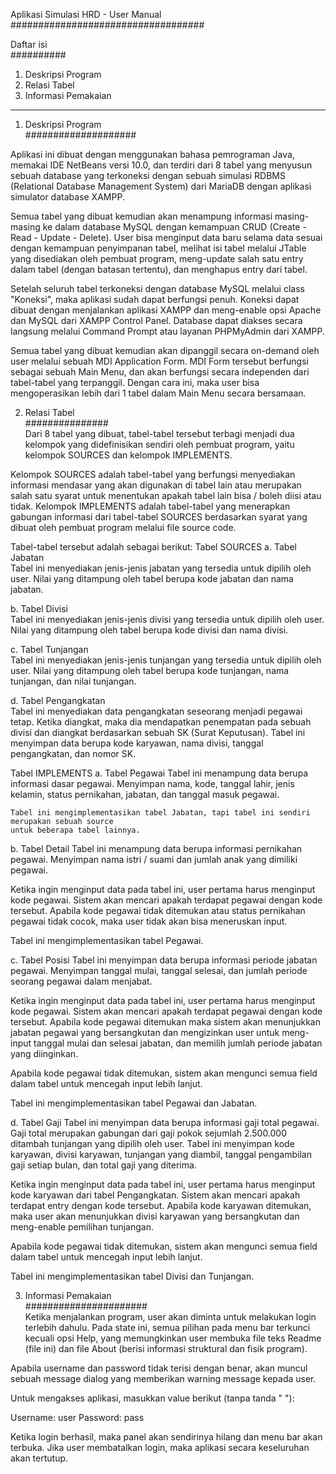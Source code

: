 Aplikasi Simulasi HRD - User Manual <br>
###################################

Daftar isi <br>
##########
1. Deskripsi Program
2. Relasi Tabel
3. Informasi Pemakaian

----------------------------------------------------------------------------------------------------

1. Deskripsi Program <br>
####################

Aplikasi ini dibuat dengan menggunakan bahasa pemrograman Java, memakai IDE NetBeans versi 10.0,
dan terdiri dari 8 tabel yang menyusun sebuah database yang terkoneksi dengan sebuah simulasi 
RDBMS (Relational Database Management System) dari MariaDB dengan aplikasi simulator database XAMPP.

Semua tabel yang dibuat kemudian akan menampung informasi masing-masing ke dalam database MySQL 
dengan kemampuan CRUD (Create - Read - Update - Delete). User bisa menginput data baru selama data 
sesuai dengan kemampuan penyimpanan tabel, melihat isi tabel melalui JTable yang disediakan oleh 
pembuat program, meng-update salah satu entry dalam tabel (dengan batasan tertentu), dan menghapus 
entry dari tabel.

Setelah seluruh tabel terkoneksi dengan database MySQL melalui class "Koneksi", maka aplikasi 
sudah dapat berfungsi penuh. Koneksi dapat dibuat dengan menjalankan aplikasi XAMPP dan 
meng-enable opsi Apache dan MySQL dari XAMPP Control Panel. Database dapat diakses secara langsung 
melalui Command Prompt atau layanan PHPMyAdmin dari XAMPP.

Semua tabel yang dibuat kemudian akan dipanggil secara on-demand oleh user melalui sebuah MDI
Application Form. MDI Form tersebut berfungsi sebagai sebuah Main Menu, dan akan berfungsi secara 
independen dari tabel-tabel yang terpanggil. Dengan cara ini, maka user bisa mengoperasikan lebih 
dari 1 tabel dalam Main Menu secara bersamaan.


2. Relasi Tabel <br>
############### <br>
Dari 8 tabel yang dibuat, tabel-tabel tersebut terbagi menjadi dua kelompok yang didefinisikan 
sendiri oleh pembuat program, yaitu kelompok SOURCES dan kelompok IMPLEMENTS. 

Kelompok SOURCES adalah tabel-tabel yang berfungsi menyediakan informasi mendasar yang akan 
digunakan di tabel lain atau merupakan salah satu syarat untuk menentukan apakah tabel lain 
bisa / boleh diisi atau tidak.
Kelompok IMPLEMENTS adalah tabel-tabel yang menerapkan gabungan informasi dari tabel-tabel SOURCES 
berdasarkan syarat yang dibuat oleh pembuat program melalui file source code.

Tabel-tabel tersebut adalah sebagai berikut:
Tabel SOURCES
a. Tabel Jabatan <br>
   Tabel ini menyediakan jenis-jenis jabatan yang tersedia untuk dipilih oleh user.
   Nilai yang ditampung oleh tabel berupa kode jabatan dan nama jabatan.

b. Tabel Divisi <br>
   Tabel ini menyediakan jenis-jenis divisi yang tersedia untuk dipilih oleh user.
   Nilai yang ditampung oleh tabel berupa kode divisi dan nama divisi. 

c. Tabel Tunjangan <br>
   Tabel ini menyediakan jenis-jenis tunjangan yang tersedia untuk dipilih oleh user.
   Nilai yang ditampung oleh tabel berupa kode tunjangan, nama tunjangan, dan nilai tunjangan.

d. Tabel Pengangkatan <br>
   Tabel ini menyediakan data pengangkatan seseorang menjadi pegawai tetap. Ketika diangkat, 
   maka dia mendapatkan penempatan pada sebuah divisi dan diangkat berdasarkan sebuah SK
   (Surat Keputusan).
   Tabel ini menyimpan data berupa kode karyawan, nama divisi, tanggal pengangkatan, dan nomor SK.
   

Tabel IMPLEMENTS
a.  Tabel Pegawai
    Tabel ini menampung data berupa informasi dasar pegawai. Menyimpan nama, kode, tanggal lahir, 
    jenis kelamin, status pernikahan, jabatan, dan tanggal masuk pegawai.

    Tabel ini mengimplementasikan tabel Jabatan, tapi tabel ini sendiri merupakan sebuah source 
    untuk beberapa tabel lainnya.

b. Tabel Detail
   Tabel ini menampung data berupa informasi pernikahan pegawai. Menyimpan nama istri / suami dan 
   jumlah anak yang dimiliki pegawai. 

   Ketika ingin menginput data pada tabel ini, user pertama harus menginput kode pegawai. 
   Sistem akan mencari apakah terdapat pegawai dengan kode tersebut. Apabila kode pegawai tidak 
   ditemukan atau status pernikahan pegawai tidak cocok, maka user tidak akan bisa meneruskan input.

   Tabel ini mengimplementasikan tabel Pegawai.

c. Tabel Posisi
   Tabel ini menyimpan data berupa informasi periode jabatan pegawai. Menyimpan tanggal mulai, 
   tanggal selesai, dan jumlah periode seorang pegawai dalam menjabat.

   Ketika ingin menginput data pada tabel ini, user pertama harus menginput kode pegawai. 
   Sistem akan mencari apakah terdapat pegawai dengan kode tersebut. Apabila kode pegawai ditemukan 
   maka sistem akan menunjukkan jabatan pegawai yang bersangkutan dan mengizinkan user untuk 
   meng-input tanggal mulai dan selesai jabatan, dan memilih jumlah periode jabatan yang diinginkan.

   Apabila kode pegawai tidak ditemukan, sistem akan mengunci semua field dalam tabel untuk 
   mencegah input lebih lanjut.

   Tabel ini mengimplementasikan tabel Pegawai dan Jabatan.

d. Tabel Gaji
   Tabel ini menyimpan data berupa informasi gaji total pegawai. Gaji total merupakan gabungan 
   dari gaji pokok sejumlah 2.500.000 ditambah tunjangan yang dipilih oleh user. Tabel ini 
   menyimpan kode karyawan, divisi karyawan, tunjangan yang diambil, tanggal pengambilan gaji 
   setiap bulan, dan total gaji yang diterima.

   Ketika ingin menginput data pada tabel ini, user pertama harus menginput kode karyawan dari 
   tabel Pengangkatan. Sistem akan mencari apakah terdapat entry dengan kode tersebut. Apabila 
   kode karyawan ditemukan, maka user akan menunjukkan divisi karyawan yang bersangkutan dan 
   meng-enable pemilihan tunjangan.

   Apabila kode pegawai tidak ditemukan, sistem akan mengunci semua field dalam tabel untuk 
   mencegah input lebih lanjut.

   Tabel ini mengimplementasikan tabel Divisi dan Tunjangan.


3. Informasi Pemakaian <br>
###################### <br>
Ketika menjalankan program, user akan diminta untuk melakukan login terlebih dahulu. Pada state 
ini, semua pilihan pada menu bar terkunci kecuali opsi Help, yang memungkinkan user membuka file 
teks Readme (file ini) dan file About (berisi informasi struktural dan fisik program).

Apabila username dan password tidak terisi dengan benar, akan muncul sebuah message dialog yang 
memberikan warning message kepada user.

Untuk mengakses aplikasi, masukkan value berikut (tanpa tanda " "):

Username: user
Password: pass

Ketika login berhasil, maka panel akan sendirinya hilang dan menu bar akan terbuka.
Jika user membatalkan login, maka aplikasi secara keseluruhan akan tertutup.
